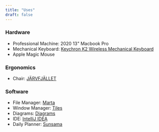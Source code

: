 ```yaml
---
title: "Uses"
draft: false
---
```


### Hardware

- Professional Machine: 2020 13" Macbook Pro
- Mechanical Keyboard: [Keychron K2 Wireless Mechanical Keyboard](https://www.keychron.com/products/keychron-k2-wireless-mechanical-keyboard)
- Apple Magic Mouse

### Ergonomics
- Chair: [JÄRVFJÄLLET](https://www.ikea.com/de/de/p/jaervfjaellet-drehstuhl-gunnared-dunkelgrau-30363594)

### Software
- File Manager: [Marta](https://marta.sh)
- Window Manager: [Tiles](https://freemacsoft.net/tiles)
- Diagrams: [Diagrams](https://diagrams.app)
- IDE: [IntelliJ IDEA](https://www.jetbrains.com/idea)
- Daily Planner: [Sunsama](https://sunsama.com)
